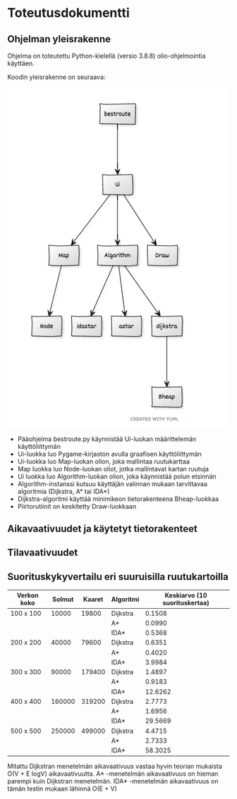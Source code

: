 # Toteutusdokumentti

## Ohjelman yleisrakenne

Ohjelma on toteutettu Python-kielellä (versio 3.8.8) olio-ohjelmointia käyttäen.  

Koodin yleisrakenne on seuraava:

<img src="/dokumentaatio/png/uml-kaavio.png" width="750">

- Pääohjelma bestroute.py käynnistää Ui-luokan määrittelemän käyttöliittymän
- Ui-luokka luo Pygame-kirjaston avulla graafisen käyttöliittymän
- Ui-luokka luo Map-luokan olion, joka mallintaa ruutukarttaa
- Map luokka luo Node-luokan oliot, jotka mallintavat kartan ruutuja
- Ui luokka luo Algorithm-luokan olion, joka käynnistää polun etsinnän
- Algorithm-instanssi kutsuu käyttäjän valinnan mukaan tarvittavaa algoritmia (Dijkstra, A* tai IDA*)
- Dijkstra-algoritmi käyttää minimikeon tietorakenteena Bheap-luokkaa
- Piirtorutiinit on keskitetty Draw-luokkaan

## Aikavaativuudet ja käytetyt tietorakenteet

## Tilavaativuudet

## Suorituskykyvertailu eri suuruisilla ruutukartoilla

Verkon koko | Solmut | Kaaret | Algoritmi | Keskiarvo (10 suorituskertaa)|
--------|--------|--------|-------------|-------------|
100 x 100 | 10000 | 19800 | Dijkstra | 0.1508 |
          |       |       |  A\*     | 0.0990 |
          |       |       |  IDA\*   | 0.5368 |
200 x 200 | 40000 | 79600 | Dijkstra | 0.6351 |
          |       |       |  A\*     | 0.4020 |
          |       |       |  IDA\*   | 3.9984 |
300 x 300 | 90000 | 179400 | Dijkstra | 1.4897 |
          |       |        |  A\*     | 0.9183 |
          |       |        |  IDA\*   | 12.6262 |
400 x 400 | 160000 | 319200 | Dijkstra | 2.7773 |
          |        |       |  A\*      | 1.6956 |
          |        |       |  IDA\*    | 29.5669 |
500 x 500 | 250000 | 499000 | Dijkstra | 4.4715  |
          |        |        |  A\*     | 2.7333  |
          |        |        |  IDA\*   | 58.3025 |
          
Mitattu Dijkstran menetelmän aikavaativuus vastaa hyvin teorian mukaista O(V + E logV) aikavaativuutta.  A\* -menetelmän aikavaativuus on hieman parempi kuin Dijkstran menetelmän.  IDA\* -menetelmän aikavaativuus on tämän testin mukaan lähinnä O(E + V)

